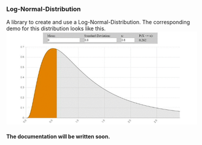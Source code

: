 ### Log-Normal-Distribution
A library to create and use a Log-Normal-Distribution.
The corresponding demo for this distribution looks like this.
![Log-Normal-Distribution](/doc/media/distribution_illustration/log_normal_distribution.gif)
#### The documentation will be written soon.